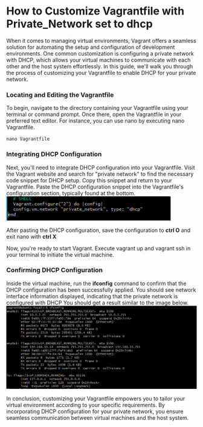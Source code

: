# How to Customize Vagrantfile with Private_Network set to dhcp

When it comes to managing virtual environments, Vagrant offers a seamless solution for automating the setup and configuration of development environments. One common customization is configuring a private network with DHCP, which allows your virtual machines to communicate with each other and the host system effortlessly. In this guide, we'll walk you through the process of customizing your Vagrantfile to enable DHCP for your private network.


### Locating and Editing the Vagrantfile
To begin, navigate to the directory containing your Vagrantfile using your terminal or command prompt. Once there, open the Vagrantfile in your preferred text editor. For instance, you can use nano by executing nano Vagrantfile.
```
nano Vagrantfile
``` 
### Integrating DHCP Configuration
Next, you'll need to integrate DHCP configuration into your Vagrantfile. Visit the Vagrant website and search for "private network" to find the necessary code snippet for DHCP setup. Copy this snippet and return to your Vagrantfile. Paste the DHCP configuration snippet into the Vagrantfile's configuration section, typically found at the bottom.
![vagrant_dhcp](./Ex1_images/Ex1_2.PNG)  

After pasting the DHCP configuration, save the configuration to **ctrl O** and exit nano with **ctrl X**

Now, you're ready to start Vagrant. Execute vagrant up and vagrant ssh in your terminal to initiate the virtual machine.

### Confirming DHCP Configuration

Inside the virtual machine, run the **ifconfig** command to confirm that the DHCP configuration has been successfully applied. You should see network interface information displayed, indicating that the private network is configured with DHCP You should get a result similar to the image below. 
![hh k](./Ex1_images/Ex1_1.PNG)

In conclusion, customizing your Vagrantfile empowers you to tailor your virtual environment according to your specific requirements. By incorporating DHCP configuration for your private network, you ensure seamless communication between virtual machines and the host system. 